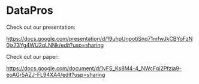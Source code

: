 DataPros
========

Check out our presentation:

https://docs.google.com/presentation/d/19uhpUnpotiSnq71mfwJkCBYoFzN0jx73Yg4WU2qLNNk/edit?usp=sharing


Check out our paper:


https://docs.google.com/document/d/1yFS_Ks8M4-4_NWcFgj2Pfzja9-eoAGr5AZJ-FL94XA4/edit?usp=sharing



